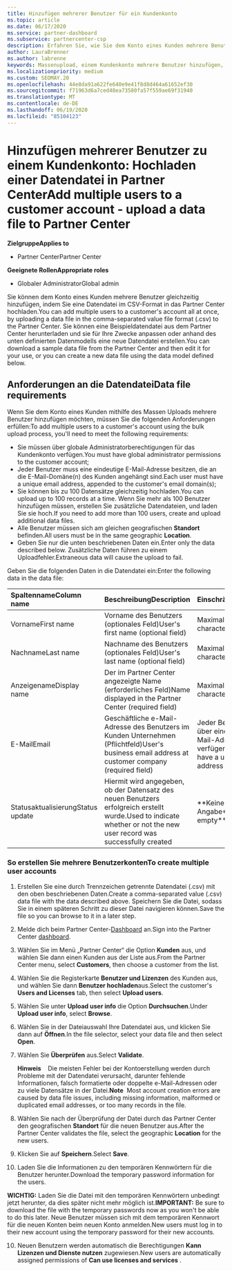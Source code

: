 ```yaml
---
title: Hinzufügen mehrerer Benutzer für ein Kundenkonto
ms.topic: article
ms.date: 06/17/2020
ms.service: partner-dashboard
ms.subservice: partnercenter-csp
description: Erfahren Sie, wie Sie dem Konto eines Kunden mehrere Benutzer gleichzeitig hinzufügen. Laden Sie eine Datendatei mit dem Dateiformat mit Komma getrennten Werten (CSV-Datei) in Partner Center hoch.
author: LauraBrenner
ms.author: labrenne
keywords: Massenupload, einem Kundenkonto mehrere Benutzer hinzufügen, Benutzer eines Kunden hinzufügen, Massenupload der Benutzer eines Kunden, Kundenkonto, Kundenbenutzer, Benutzer
ms.localizationpriority: medium
ms.custom: SEOMAY.20
ms.openlocfilehash: 44e8da91a622fe640e9e41f8d8d464a61652ef30
ms.sourcegitcommit: f71963d6a7ced48ea73580fa57f559ae69f31940
ms.translationtype: MT
ms.contentlocale: de-DE
ms.lasthandoff: 06/19/2020
ms.locfileid: "85104123"
---
```

# <a name="add-multiple-users-to-a-customer-account---upload-a-data-file-to-partner-center"></a><span data-ttu-id="58eed-105">Hinzufügen mehrerer Benutzer zu einem Kundenkonto: Hochladen einer Datendatei in Partner Center</span><span class="sxs-lookup"><span data-stu-id="58eed-105">Add multiple users to a customer account - upload a data file to Partner Center</span></span>

<span data-ttu-id="58eed-106">**Zielgruppe**</span><span class="sxs-lookup"><span data-stu-id="58eed-106">**Applies to**</span></span>

- <span data-ttu-id="58eed-107">Partner Center</span><span class="sxs-lookup"><span data-stu-id="58eed-107">Partner Center</span></span>

<span data-ttu-id="58eed-108">**Geeignete Rollen**</span><span class="sxs-lookup"><span data-stu-id="58eed-108">**Appropriate roles**</span></span>

- <span data-ttu-id="58eed-109">Globaler Administrator</span><span class="sxs-lookup"><span data-stu-id="58eed-109">Global admin</span></span>

<span data-ttu-id="58eed-110">Sie können dem Konto eines Kunden mehrere Benutzer gleichzeitig hinzufügen, indem Sie eine Datendatei im CSV-Format in das Partner Center hochladen.</span><span class="sxs-lookup"><span data-stu-id="58eed-110">You can add multiple users to a customer's account all at once, by uploading a data file in the comma-separated value file format (.csv) to the Partner Center.</span></span> <span data-ttu-id="58eed-111">Sie können eine Beispieldatendatei aus dem Partner Center herunterladen und sie für Ihre Zwecke anpassen oder anhand des unten definierten Datenmodells eine neue Datendatei erstellen.</span><span class="sxs-lookup"><span data-stu-id="58eed-111">You can download a sample data file from the Partner Center and then edit it for your use, or you can create a new data file using the data model defined below.</span></span>

## <a name="data-file-requirements"></a><a href="" id="creatingtheimportcsvfile"></a><span data-ttu-id="58eed-112">Anforderungen an die Datendatei</span><span class="sxs-lookup"><span data-stu-id="58eed-112">Data file requirements</span></span>

<span data-ttu-id="58eed-113">Wenn Sie dem Konto eines Kunden mithilfe des Massen Uploads mehrere Benutzer hinzufügen möchten, müssen Sie die folgenden Anforderungen erfüllen:</span><span class="sxs-lookup"><span data-stu-id="58eed-113">To add multiple users to a customer's account using the bulk upload process, you'll need to meet the following requirements:</span></span>

- <span data-ttu-id="58eed-114">Sie müssen über globale Administratorberechtigungen für das Kundenkonto verfügen.</span><span class="sxs-lookup"><span data-stu-id="58eed-114">You must have global administrator permissions to the customer account;</span></span>
- <span data-ttu-id="58eed-115">Jeder Benutzer muss eine eindeutige E-Mail-Adresse besitzen, die an die E-Mail-Domäne(n) des Kunden angehängt sind.</span><span class="sxs-lookup"><span data-stu-id="58eed-115">Each user must have a unique email address, appended to the customer's email domain(s);</span></span>
- <span data-ttu-id="58eed-116">Sie können bis zu 100 Datensätze gleichzeitig hochladen.</span><span class="sxs-lookup"><span data-stu-id="58eed-116">You can upload up to 100 records at a time.</span></span> <span data-ttu-id="58eed-117">Wenn Sie mehr als 100 Benutzer hinzufügen müssen, erstellen Sie zusätzliche Datendateien, und laden Sie sie hoch.</span><span class="sxs-lookup"><span data-stu-id="58eed-117">If you need to add more than 100 users, create and upload additional data files.</span></span>
- <span data-ttu-id="58eed-118">Alle Benutzer müssen sich am gleichen geografischen **Standort** befinden.</span><span class="sxs-lookup"><span data-stu-id="58eed-118">All users must be in the same geographic **Location**.</span></span>
- <span data-ttu-id="58eed-119">Geben Sie nur die unten beschriebenen Daten ein.</span><span class="sxs-lookup"><span data-stu-id="58eed-119">Enter only the data described below.</span></span> <span data-ttu-id="58eed-120">Zusätzliche Daten führen zu einem Uploadfehler.</span><span class="sxs-lookup"><span data-stu-id="58eed-120">Extraneous data will cause the upload to fail.</span></span>

<span data-ttu-id="58eed-121">Geben Sie die folgenden Daten in die Datendatei ein:</span><span class="sxs-lookup"><span data-stu-id="58eed-121">Enter the following data in the data file:</span></span>

| <span data-ttu-id="58eed-122">**Spaltenname**</span><span class="sxs-lookup"><span data-stu-id="58eed-122">**Column name**</span></span> | <span data-ttu-id="58eed-123">**Beschreibung**</span><span class="sxs-lookup"><span data-stu-id="58eed-123">**Description**</span></span>  | <span data-ttu-id="58eed-124">**Einschränkung**</span><span class="sxs-lookup"><span data-stu-id="58eed-124">**Limitation**</span></span>  |
|:-------- |:------  |:----- |
| <span data-ttu-id="58eed-125">Vorname</span><span class="sxs-lookup"><span data-stu-id="58eed-125">First name</span></span>  | <span data-ttu-id="58eed-126">Vorname des Benutzers (optionales Feld)</span><span class="sxs-lookup"><span data-stu-id="58eed-126">User's first name (optional field)</span></span>  | <span data-ttu-id="58eed-127">Maximal 50 Zeichen</span><span class="sxs-lookup"><span data-stu-id="58eed-127">50-character limit</span></span>  |
| <span data-ttu-id="58eed-128">Nachname</span><span class="sxs-lookup"><span data-stu-id="58eed-128">Last name</span></span>  | <span data-ttu-id="58eed-129">Nachname des Benutzers (optionales Feld)</span><span class="sxs-lookup"><span data-stu-id="58eed-129">User's last name (optional field)</span></span>  | <span data-ttu-id="58eed-130">Maximal 50 Zeichen</span><span class="sxs-lookup"><span data-stu-id="58eed-130">50-character limit</span></span>  |
| <span data-ttu-id="58eed-131">Anzeigename</span><span class="sxs-lookup"><span data-stu-id="58eed-131">Display name</span></span>    | <span data-ttu-id="58eed-132">Der im Partner Center angezeigte Name (erforderliches Feld)</span><span class="sxs-lookup"><span data-stu-id="58eed-132">Name displayed in the Partner Center (required field)</span></span>                            | <span data-ttu-id="58eed-133">Maximal 50 Zeichen</span><span class="sxs-lookup"><span data-stu-id="58eed-133">50-character limit</span></span>                         |
| <span data-ttu-id="58eed-134">E-Mail</span><span class="sxs-lookup"><span data-stu-id="58eed-134">Email</span></span>   | <span data-ttu-id="58eed-135">Geschäftliche e-Mail-Adresse des Benutzers im Kunden Unternehmen (Pflichtfeld)</span><span class="sxs-lookup"><span data-stu-id="58eed-135">User's business email address at customer company (required field)</span></span>           | <span data-ttu-id="58eed-136">Jeder Benutzer muss über eine eindeutige E-Mail-Adresse verfügen.</span><span class="sxs-lookup"><span data-stu-id="58eed-136">Each user must have a unique email address</span></span> |
| <span data-ttu-id="58eed-137">Statusaktualisierung</span><span class="sxs-lookup"><span data-stu-id="58eed-137">Status update</span></span>   | <span data-ttu-id="58eed-138">Hiermit wird angegeben, ob der Datensatz des neuen Benutzers erfolgreich erstellt wurde.</span><span class="sxs-lookup"><span data-stu-id="58eed-138">Used to indicate whether or not the new user record was successfully created</span></span> | <span data-ttu-id="58eed-139">\*\*Keine Angabe\*\*</span><span class="sxs-lookup"><span data-stu-id="58eed-139">\*\*Leave empty\*\*</span></span>                        |

### <a name="to-create-multiple-user-accounts"></a><a href="" id="createmultipleuseraccounts"></a><span data-ttu-id="58eed-140">So erstellen Sie mehrere Benutzerkonten</span><span class="sxs-lookup"><span data-stu-id="58eed-140">To create multiple user accounts</span></span>

<a href="" id="creatingtheaccounts"></a>

1. <span data-ttu-id="58eed-141">Erstellen Sie eine durch Trennzeichen getrennte Datendatei (.csv) mit den oben beschriebenen Daten.</span><span class="sxs-lookup"><span data-stu-id="58eed-141">Create a comma-separated value (.csv) data file with the data described above.</span></span> <span data-ttu-id="58eed-142">Speichern Sie die Datei, sodass Sie in einem späteren Schritt zu dieser Datei navigieren können.</span><span class="sxs-lookup"><span data-stu-id="58eed-142">Save the file so you can browse to it in a later step.</span></span>

2. <span data-ttu-id="58eed-143">Melde dich beim Partner Center-[Dashboard](https://partner.microsoft.com/dashboard) an.</span><span class="sxs-lookup"><span data-stu-id="58eed-143">Sign into the Partner Center [dashboard](https://partner.microsoft.com/dashboard).</span></span>

3. <span data-ttu-id="58eed-144">Wählen Sie im Menü „Partner Center“ die Option **Kunden** aus, und wählen Sie dann einen Kunden aus der Liste aus.</span><span class="sxs-lookup"><span data-stu-id="58eed-144">From the Partner Center menu, select **Customers**, then choose a customer from the list.</span></span>

4. <span data-ttu-id="58eed-145">Wählen Sie die Registerkarte **Benutzer und Lizenzen** des Kunden aus, und wählen Sie dann **Benutzer hochladen**aus.</span><span class="sxs-lookup"><span data-stu-id="58eed-145">Select the customer's **Users and Licenses** tab, then select **Upload users**.</span></span>

5. <span data-ttu-id="58eed-146">Wählen Sie unter **Upload user info** die Option **Durchsuchen**.</span><span class="sxs-lookup"><span data-stu-id="58eed-146">Under **Upload user info**, select **Browse**.</span></span>

6. <span data-ttu-id="58eed-147">Wählen Sie in der Dateiauswahl Ihre Datendatei aus, und klicken Sie dann auf **Öffnen**.</span><span class="sxs-lookup"><span data-stu-id="58eed-147">In the file selector, select your data file and then select **Open**.</span></span>

7. <span data-ttu-id="58eed-148">Wählen Sie **Überprüfen** aus.</span><span class="sxs-lookup"><span data-stu-id="58eed-148">Select **Validate**.</span></span>

    <span data-ttu-id="58eed-149">**Hinweis**    Die meisten Fehler bei der Kontoerstellung werden durch Probleme mit der Datendatei verursacht, darunter fehlende Informationen, falsch formatierte oder doppelte e-Mail-Adressen oder zu viele Datensätze in der Datei.</span><span class="sxs-lookup"><span data-stu-id="58eed-149">**Note**  Most account creation errors are caused by data file issues, including missing information, malformed or duplicated email addresses, or too many records in the file.</span></span>

8. <span data-ttu-id="58eed-150">Wählen Sie nach der Überprüfung der Datei durch das Partner Center den geografischen **Standort** für die neuen Benutzer aus.</span><span class="sxs-lookup"><span data-stu-id="58eed-150">After the Partner Center validates the file, select the geographic **Location** for the new users.</span></span>
9. <span data-ttu-id="58eed-151">Klicken Sie auf **Speichern**.</span><span class="sxs-lookup"><span data-stu-id="58eed-151">Select **Save**.</span></span>
10. <span data-ttu-id="58eed-152">Laden Sie die Informationen zu den temporären Kennwörtern für die Benutzer herunter.</span><span class="sxs-lookup"><span data-stu-id="58eed-152">Download the temporary password information for the users.</span></span>

<span data-ttu-id="58eed-153">**WICHTIG:** Laden Sie die Datei mit den temporären Kennwörtern unbedingt jetzt herunter, da dies später nicht mehr möglich ist.</span><span class="sxs-lookup"><span data-stu-id="58eed-153">**IMPORTANT:** Be sure to download the file with the temporary passwords now as you won't be able to do this later.</span></span> <span data-ttu-id="58eed-154">Neue Benutzer müssen sich mit dem temporären Kennwort für die neuen Konten beim neuen Konto anmelden.</span><span class="sxs-lookup"><span data-stu-id="58eed-154">New users must log in to their new account using the temporary password for their new accounts.</span></span>

10. <span data-ttu-id="58eed-155">Neuen Benutzern werden automatisch die Berechtigungen **Kann Lizenzen und Dienste nutzen** zugewiesen.</span><span class="sxs-lookup"><span data-stu-id="58eed-155">New users are automatically assigned permissions of **Can use licenses and services** .</span></span> 

 

 



